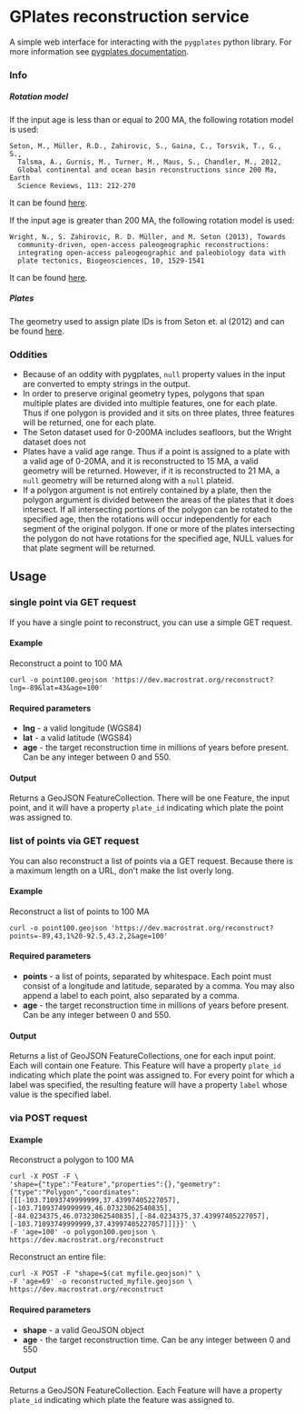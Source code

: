 # GPlates reconstruction service
A simple web interface for interacting with the `pygplates` python library. For more information see [pygplates documentation](http://www.gplates.org/docs/pygplates/). 

### Info
##### Rotation model
If the input age is less than or equal to 200 MA, the following rotation model is used:

````
Seton, M., Müller, R.D., Zahirovic, S., Gaina, C., Torsvik, T., G., S.,
  Talsma, A., Gurnis, M., Turner, M., Maus, S., Chandler, M., 2012,
  Global continental and ocean basin reconstructions since 200 Ma, Earth
  Science Reviews, 113: 212-270
````
<!---
ftp://earthbyte.org/earthbyte/GPlates/SampleData_GPlates1.5/Individual/FeatureCollections/Rotations.zip
--->
It can be found [here](http://tinyurl.com/zmjz8vv).

If the input age is greater than 200 MA, the following rotation model is used:

````
Wright, N., S. Zahirovic, R. D. Müller, and M. Seton (2013), Towards
  community-driven, open-access paleogeographic reconstructions:
  integrating open-access paleogeographic and paleobiology data with
  plate tectonics, Biogeosciences, 10, 1529-1541
````
<!---
ftp://ftp.earthbyte.org/papers/Wright_etal_Paleobiogeography/1_Phanerozoic_Plate_Motions_GPlates.zip
--->

It can be found [here](http://tinyurl.com/jm2s3av).


##### Plates
<!---
ftp://earthbyte.org/earthbyte/GPlates/SampleData_GPlates1.5/Individual/FeatureCollections/StaticPolygons.zip
--->
The geometry used to assign plate IDs is from Seton et. al (2012) and can be found [here](http://tinyurl.com/hxj366w).

### Oddities
+ Because of an oddity with pygplates, `null` property values in the input are converted to empty strings in the output.
+ In order to preserve original geometry types, polygons that span multiple plates are divided into multiple features, one for each plate. Thus if one polygon is provided and it sits on three plates, three features will be returned, one for each plate.
+ The Seton dataset used for 0-200MA includes seafloors, but the Wright dataset does not
+ Plates have a valid age range. Thus if a point is assigned to a plate with a valid age of 0-20MA, and it is reconstructed to 15 MA, a valid geometry will be returned. However, if it is reconstructed to 21 MA, a `null` geometry will be returned along with a `null` plateid.
+ If a polygon argument is not entirely contained by a plate, then the polygon argument is divided between the areas of the plates that it does intersect. If all intersecting portions of the polygon can be rotated to the specified age, then the rotations will occur independently for each segment of the original polygon. If one or more of the plates intersecting the polygon do not have rotations for the specified age, NULL values for that plate segment will be returned.

## Usage

### single point via GET request
If you have a single point to reconstruct, you can use a simple GET request.

#### Example
Reconstruct a point to 100 MA
````
curl -o point100.geojson 'https://dev.macrostrat.org/reconstruct?lng=-89&lat=43&age=100'
````

#### Required parameters
+ **lng** - a valid longitude (WGS84)
+ **lat** - a valid latitude (WGS84)
+ **age** - the target reconstruction time in millions of years before present. Can be any integer between 0 and 550.

#### Output
Returns a GeoJSON FeatureCollection. There will be one Feature, the input point, and it will have a property `plate_id` indicating which plate the point was assigned to.

### list of points via GET request
You can also reconstruct a list of points via a GET request.  Because there is a maximum length on a URL, don't make the list overly long.

#### Example
Reconstruct a list of points to 100 MA
````
curl -o point100.geojson 'https://dev.macrostrat.org/reconstruct?points=-89,43,1%20-92.5,43.2,2&age=100'
````

#### Required parameters
+ **points** - a list of points, separated by whitespace.  Each point must consist of a longitude and latitude, separated by a comma.  You may also append a label to each point, also separated by a comma.
+ **age** - the target reconstruction time in millions of years before present.  Can be any integer between 0 and 550.

#### Output
Returns a list of GeoJSON FeatureCollections, one for each input point.  Each will contain one Feature.  This Feature will have a property `plate_id` indicating which plate the point was assigned to.  For every point for which a label was specified, the resulting feature will have a property `label` whose value is the specified label.

### via POST request

#### Example
Reconstruct a polygon to 100 MA
````
curl -X POST -F \
'shape={"type":"Feature","properties":{},"geometry":{"type":"Polygon","coordinates":[[[-103.71093749999999,37.43997405227057],[-103.71093749999999,46.07323062540835],[-84.0234375,46.07323062540835],[-84.0234375,37.43997405227057],[-103.71093749999999,37.43997405227057]]]}}' \
-F 'age=100' -o polygon100.geojson \
https://dev.macrostrat.org/reconstruct
````

Reconstruct an entire file:
````
curl -X POST -F "shape=$(cat myfile.geojson)" \
-F 'age=69' -o reconstructed_myfile.geojson \
https://dev.macrostrat.org/reconstruct
````
#### Required parameters
+ **shape** - a valid GeoJSON object
+ **age** - the target reconstruction time. Can be any integer between 0 and 550

#### Output
Returns a GeoJSON FeatureCollection. Each Feature will have a property `plate_id` indicating which plate the feature was assigned to.
